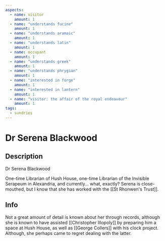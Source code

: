 ```yaml
---
aspects: 
  - name: visitor
    amount: 1
  - name: "understands fucine"
    amount: 1
  - name: "understands aramaic"
    amount: 1
  - name: "understands latin"
    amount: 1
  - name: occupant
    amount: 1
  - name: "understands greek"
    amount: 1
  - name: "understands phrygian"
    amount: 1
  - name: "interested in forge"
    amount: 1
  - name: "interested in lantern"
    amount: 1
  - name: "visitor: the affair of the royal endeavour"
    amount: 1
tags:
  - sundries
---
```

# Dr Serena Blackwood
## Description
Dr Serena Blackwood

One-time Librarian of Hush House, one-time Librarian of the Invisible Serapeum in Alexandria, and currently... what, exactly? Serena is close-mouthed, but I know that she has worked with the [[St Rhonwen's Trust]].
## Info

Not a great amount of detail is known about her through records, although she is known to have assisted [[Christopher Illopoly]] by preparing him a space at Hush House, as well as [[George Collers]] with his clock project. Although, she perhaps came to regret dealing with the latter. 

